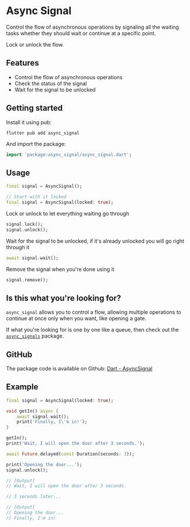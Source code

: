 # Async Signal

Control the flow of asynchronous operations by signaling all the waiting tasks whether they should wait or continue at a specific point.

Lock or unlock the flow.

## Features

* Control the flow of asynchronous operations
* Check the status of the signal
* Wait for the signal to be unlocked

## Getting started

Install it using pub:
```
flutter pub add async_signal
```

And import the package:
```dart
import 'package:async_signal/async_signal.dart';
```

## Usage

```dart
final signal = AsyncSignal();

// Start with it locked
final signal = AsyncSignal(locked: true);
```

Lock or unlock to let everything waiting go through
```dart
signal.lock();
signal.unlock();
```

Wait for the signal to be unlocked, if it's already unlocked you will go right through it
```dart
await signal.wait();
```

Remove the signal when you're done using it
```dart
signal.remove();
```

## Is this what you're looking for?

`async_signal` allows you to control a flow, allowing multiple operations to continue at once only when you want, like opening a gate.

If what you're looking for is one by one like a queue, then check out the [`async_signals`](https://pub.dev/packages/async_signals) package.

## GitHub

The package code is available on Github: [Dart - AsyncSignal](https://github.com/DrafaKiller/AsyncSignal-dart)

## Example

```dart
final signal = AsyncSignal(locked: true);

void getIn() async {
    await signal.wait();
    print('Finally, I\'m in!');
}

getIn();
print('Wait, I will open the door after 3 seconds.');

await Future.delayed(const Duration(seconds: 3));

print('Opening the door...');
signal.unlock();

// [Output]
// Wait, I will open the door after 3 seconds.

// 3 seconds later...

// [Output]
// Opening the door...
// Finally, I'm in!
```